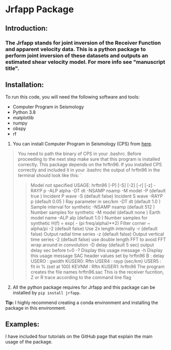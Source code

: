 # Jrfapp Package
## Introduction:
### The Jrfapp stands for joint inversion of the Receiver Function and apparent velocity data. This is a python package to perform joint inversion of these datasets and outputs an estimated shear velocity model. For more info see "manuscript title".

## Installation:
To run this code, you will need the following software and tools:

- Computer Program in Seismology
- Python 3.8
- matplotlib
- numpy
- obspy
- rf
1. You can install Computer Program in Seismology (CPS) from [here](https://www.eas.slu.edu/eqc/eqccps.html).
> You need to path the binary of CPS in your .bashrc. Before proceeding to the next step make sure that this program
> is installed correctly.
> This package depends on the hrftn96. If you installed CPS correctly and included it in your .bashrc the output of
> hrftn96 in the terminal should look like this:
`
>> Model not specified
>> USAGE: hrftn96 [-P] [-S] [-2] [-r] [-z] -RAYP p -ALP alpha -DT dt -NSAMP nsamp -M model
>> -P           (default true )    Incident P wave
>> -S           (default false)    Incident S wave
>> -RAYP p      (default 0.05 )    Ray parameter in sec/km
>> -DT dt       (default 1.0  )    Sample interval for synthetic
>> -NSAMP nsamp (default 512  )    Number samples for synthetic
>> -M   model   (default none )    Earth model name
>> -ALP alp     (default 1.0  )    Number samples for synthetic
>>      H(f) = exp( - (pi freq/alpha)**2) 
>>      Filter corner ~ alpha/pi 
>> -2           (default false)    Use 2x length internally
>> -r           (default false)    Output radial   time series
>> -z           (default false)    Output vertical time series
>>      -2  (default false) use double length FFT to
>>      avoid FFT wrap around in convolution 
>> -D delay     (default 5 sec)    output delay sec before t=0
>> -?                   Display this usage message
>> -h                   Display this usage message
>>  SAC header values set by hrftn96
>>   B     :  delay
>>   USERO :  gwidth        KUSER0:  Rftn
>>   USER4 :  rayp (sec/km)
>>   USER5 :  fit in % (set at 100)
>>   KEVNM :  Rftn          KUSER1:  hrftn96
>> The program creates the file names hrftn96.sac
>> This is the receiver fucntion, Z or R trace according to the command line flag
`

2. All the python package requires for Jrfapp and this package can be installed by `pip install jrfapp`.

<div class="alert alert-block alert-info">
<b>Tip:</b> I highly recommend creating a conda environment and installing the package in this environment. 
</div>

## Examples:
I have included four tutorials on the GitHub page that explain the main usage of the package. 


